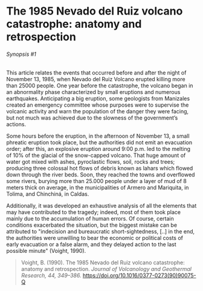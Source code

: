 # The 1985 Nevado del Ruiz volcano catastrophe: anatomy and retrospection
###### Synopsis #1

This article relates the events that occurred before and after the night of November 13, 1985, 
when Nevado del Ruiz Volcano erupted killing more than 25000 people.  One year before the 
catastrophe, the volcano began in an abnormality phase characterized by small eruptions and 
numerous earthquakes.  Anticipating a big eruption, some geologists from Manizales created 
an emergency committee whose purposes were to supervise the volcanic activity and warn the 
population of the danger they were facing, but not much was achieved due to the slowness of 
the government’s actions.

Some hours before the eruption, in the afternoon of November 13, a small phreatic eruption took 
place, but the authorities did not emit an evacuation order; after this, an explosive eruption 
around 9:00 p.m. led to the melting of 10% of the glacial of the snow-capped volcano. That huge
amount of water got mixed with ashes, pyroclastic flows, soil, rocks and trees; producing three 
colossal hot flows of debris known as lahars which flowed down through the river beds.  Soon, they
reached the towns and overflowed some rivers, burying more than 25.000 people under a layer of mud
of 8 meters thick on average, in the municipalities of Armero and Mariquita, in Tolima, and 
Chinchiná, in Caldas.

Additionally, it was developed an exhaustive analysis of all the elements that may have contributed 
to the tragedy; indeed, most of them took place mainly due to the accumulation of human errors.
Of course, certain conditions exacerbated the situation, but the biggest mistake can be attributed 
to "indecision and bureaucratic short-sightedness, [..] in the end, the authorities were unwilling
to bear the economic or political costs of early evacuation or a false alarm, and they delayed 
action to the last possible minute" (Voight, 1990).

> Voight, B. (1990). The 1985 Nevado del Ruiz volcano catastrophe: anatomy and retrospection. 
> *Journal of Volcanology and Geothermal Research, 44, 349–386.* 
> https://doi.org/10.1016/0377-0273(90)90075-Q

